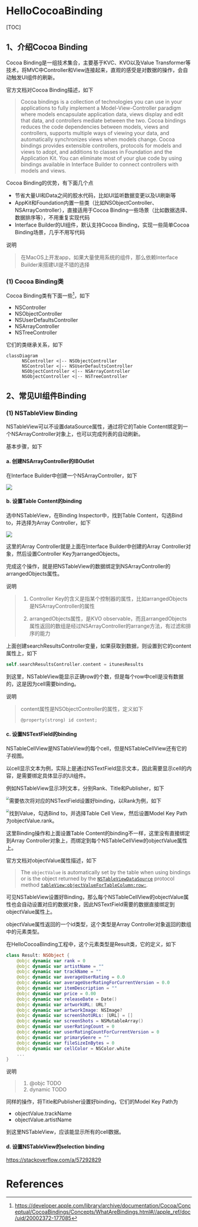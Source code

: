 # HelloCocoaBinding
[TOC]

## 1、介绍Cocoa Binding

Cocoa Binding是一组技术集合，主要基于KVC、KVO以及Value Transformer等技术，将MVC中Controller和View连接起来，直观的感受是对数据的操作，会自动触发UI组件的刷新。

官方文档对Cocoa Binding描述，如下

> Cocoa bindings is a collection of technologies you can use in your applications to fully implement a Model-View-Controller paradigm where models encapsulate application data, views display and edit that data, and controllers mediate between the two. Cocoa bindings reduces the code dependencies between models, views and controllers, supports multiple ways of viewing your data, and automatically synchronizes views when models change. Cocoa bindings provides extensible controllers, protocols for models and views to adopt, and additions to classes in Foundation and the Application Kit. You can eliminate most of your glue code by using bindings available in Interface Builder to connect controllers with models and views.

Cocoa Binding的优势，有下面几个点

* 节省大量UI和Data之间的胶水代码，比如UI监听数据变更以及UI刷新等
* AppKit和Foundation内置一些类（比如NSObjectController、NSArrayController），直接适用于Cocoa Binding一些场景（比如数据选择、数据排序等），不用重复实现代码
* Interface Builder的UI组件，默认支持Cocoa Binding，实现一些简单Cocoa Binding场景，几乎不用写代码

说明

> 在MacOS上开发app，如果大量使用系统的组件，那么依赖Interface Builder来搭建UI是不错的选择



### (1) Cocoa Binding类

Cocoa Binding类有下面一些[^2]，如下

* NSController
* NSObjectController
* NSUserDefaultsController
* NSArrayController
* NSTreeController

它们的类继承关系，如下

```mermaid
classDiagram
      NSController <|-- NSObjectController
      NSController <|-- NSUserDefaultsController
      NSObjectController <|-- NSArrayController
      NSObjectController <|-- NSTreeController
```



## 2、常见UI组件Binding

### (1) NSTableView Binding

NSTableView可以不设置dataSource属性，通过将它的Table Content绑定到一个NSArrayController对象上，也可以完成列表的自动刷新。

基本步骤，如下

#### a. 创建NSArrayController的IBOutlet

在Interface Builder中创建一个NSArrayController，如下

![](images/01_create_NSArrayController_object.png)



#### b. 设置Table Content的binding

选中NSTableView，在Binding Inspector中，找到Table Content，勾选Bind to，并选择为Array Controller，如下

![](images/02_NSTableView_bind_array.png)

这里的Array Controller就是上面在Interface Builder中创建的Array Controller对象，然后设置Controller Key为arrangedObjects。

完成这个操作，就是把NSTableView的数据绑定到NSArrayController的arrangedObjects属性。

说明

> 1. Controller Key的含义是指某个控制器的属性，比如arrangedObjects是NSArrayController的属性
>
> 2. arrangedObjects属性，是KVO observable，而且arrangedObjects属性返回的数组是经过NSArrayController的arrange方法，有过滤和排序的能力



上面创建searchResultsController变量，如果获取到数据，则设置到它的content属性上，如下

```swift
self.searchResultsController.content = itunesResults
```

到这里，NSTableView能显示正确row的个数，但是每个row中cell是没有数据的，这是因为cell需要binding。

说明

> content属性是NSObjectController的属性，定义如下
>
> ```objective-c
> @property(strong) id content;
> ```
>
> 



#### c. 设置NSTextField的binding

NSTableCellView是NSTableView的每个cell，但是NSTableCellView还有它的子视图。

以cell显示文本为例，实际上是通过NSTextField显示文本，因此需要显示cell的内容，是需要绑定具体显示的UI组件。

例如NSTableView显示3列文本，分别Rank、Title和Publisher，如下

<img src="images/04_set_NSTextField_bindings.png" style="zoom:50%; float: left" />

需要依次将对应的NSTextField设置好binding，以Rank为例，如下

<img src="images/05_set_model_key_path.png" style="zoom:50%; float: left" />

找到Value，勾选Bind to，并选择Table Cell View，然后设置Model Key Path为objectValue.rank。

这里Binding操作和上面设置Table Content的binding不一样，这里没有直接绑定到Array Controller对象上，而绑定到每个NSTableCellView的objectValue属性上。

官方文档对objectValue属性描述，如下

> The `objectValue` is automatically set by the table when using bindings or is the object returned by the [`NSTableViewDataSource`](dash-apple-api://load?request_key=lc/documentation/appkit/nstableviewdatasource) protocol method [`tableView:objectValueForTableColumn:row:`](dash-apple-api://load?request_key=lc/documentation/appkit/nstableviewdatasource/1533674-tableview).

可见NSTableView设置好Binding，那么每个NSTableCellView的objectValue属性也会自动设置对应的数据对象，因此NSTextField需要的数据直接绑定到objectValue属性上。

objectValue属性返回的一个id类型，这个类型是Array Controller对象返回的数组中的元素类型。

在HelloCocoaBinding工程中，这个元素类型是Result类，它的定义，如下

```swift
class Result: NSObject {
    @objc dynamic var rank = 0
    @objc dynamic var artistName = ""
    @objc dynamic var trackName = ""
    @objc dynamic var averageUserRating = 0.0
    @objc dynamic var averageUserRatingForCurrentVersion = 0.0
    @objc dynamic var itemDescription = ""
    @objc dynamic var price = 0.00
    @objc dynamic var releaseDate = Date()
    @objc dynamic var artworkURL: URL?
    @objc dynamic var artworkImage: NSImage?
    @objc dynamic var screenShotURLs: [URL] = []
    @objc dynamic var screenShots = NSMutableArray()
    @objc dynamic var userRatingCount = 0
    @objc dynamic var userRatingCountForCurrentVersion = 0
    @objc dynamic var primaryGenre = ""
    @objc dynamic var fileSizeInBytes = 0
    @objc dynamic var cellColor = NSColor.white
    ...
}
```

说明

> 1. @objc TODO
> 2. dynamic TODO

同样的操作，将Title和Publisher设置好binding，它们的Model Key Path为

* objectValue.trackName
* objectValue.artistName

到这里NSTableView，应该能显示所有的cell数据。



#### d. 设置NSTableView的selection binding







https://stackoverflow.com/a/57292829









# References

[^1]:https://developer.apple.com/library/archive/documentation/Cocoa/Conceptual/CocoaBindings/CocoaBindings.html
[^2]:https://developer.apple.com/library/archive/documentation/Cocoa/Conceptual/CocoaBindings/Concepts/WhatAreBindings.html#//apple_ref/doc/uid/20002372-177085








